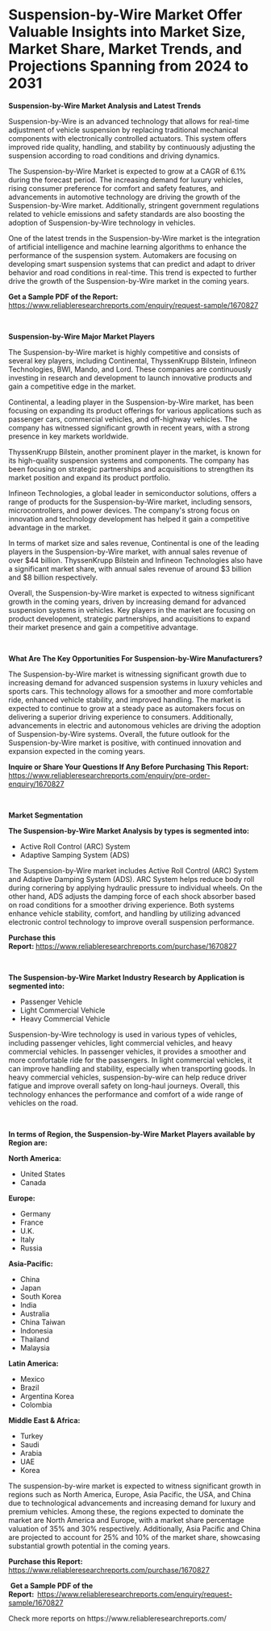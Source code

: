 <p><h1>Suspension-by-Wire Market Offer Valuable Insights into Market Size, Market Share, Market Trends, and Projections Spanning from 2024 to 2031</h1></p><p><strong>Suspension-by-Wire Market Analysis and Latest Trends</strong></p>
<p><p>Suspension-by-Wire is an advanced technology that allows for real-time adjustment of vehicle suspension by replacing traditional mechanical components with electronically controlled actuators. This system offers improved ride quality, handling, and stability by continuously adjusting the suspension according to road conditions and driving dynamics. </p><p>The Suspension-by-Wire Market is expected to grow at a CAGR of 6.1% during the forecast period. The increasing demand for luxury vehicles, rising consumer preference for comfort and safety features, and advancements in automotive technology are driving the growth of the Suspension-by-Wire market. Additionally, stringent government regulations related to vehicle emissions and safety standards are also boosting the adoption of Suspension-by-Wire technology in vehicles.</p><p>One of the latest trends in the Suspension-by-Wire market is the integration of artificial intelligence and machine learning algorithms to enhance the performance of the suspension system. Automakers are focusing on developing smart suspension systems that can predict and adapt to driver behavior and road conditions in real-time. This trend is expected to further drive the growth of the Suspension-by-Wire market in the coming years.</p></p>
<p><strong>Get a Sample PDF of the Report:&nbsp;</strong> <a href="https://www.reliableresearchreports.com/enquiry/request-sample/1670827">https://www.reliableresearchreports.com/enquiry/request-sample/1670827</a></p>
<p>&nbsp;</p>
<p><strong>Suspension-by-Wire Major Market Players</strong></p>
<p><p>The Suspension-by-Wire market is highly competitive and consists of several key players, including Continental, ThyssenKrupp Bilstein, Infineon Technologies, BWI, Mando, and Lord. These companies are continuously investing in research and development to launch innovative products and gain a competitive edge in the market.</p><p>Continental, a leading player in the Suspension-by-Wire market, has been focusing on expanding its product offerings for various applications such as passenger cars, commercial vehicles, and off-highway vehicles. The company has witnessed significant growth in recent years, with a strong presence in key markets worldwide.</p><p>ThyssenKrupp Bilstein, another prominent player in the market, is known for its high-quality suspension systems and components. The company has been focusing on strategic partnerships and acquisitions to strengthen its market position and expand its product portfolio.</p><p>Infineon Technologies, a global leader in semiconductor solutions, offers a range of products for the Suspension-by-Wire market, including sensors, microcontrollers, and power devices. The company's strong focus on innovation and technology development has helped it gain a competitive advantage in the market.</p><p>In terms of market size and sales revenue, Continental is one of the leading players in the Suspension-by-Wire market, with annual sales revenue of over $44 billion. ThyssenKrupp Bilstein and Infineon Technologies also have a significant market share, with annual sales revenue of around $3 billion and $8 billion respectively.</p><p>Overall, the Suspension-by-Wire market is expected to witness significant growth in the coming years, driven by increasing demand for advanced suspension systems in vehicles. Key players in the market are focusing on product development, strategic partnerships, and acquisitions to expand their market presence and gain a competitive advantage.</p></p>
<p>&nbsp;</p>
<p><strong>What Are The Key Opportunities For Suspension-by-Wire Manufacturers?</strong></p>
<p><p>The Suspension-by-Wire market is witnessing significant growth due to increasing demand for advanced suspension systems in luxury vehicles and sports cars. This technology allows for a smoother and more comfortable ride, enhanced vehicle stability, and improved handling. The market is expected to continue to grow at a steady pace as automakers focus on delivering a superior driving experience to consumers. Additionally, advancements in electric and autonomous vehicles are driving the adoption of Suspension-by-Wire systems. Overall, the future outlook for the Suspension-by-Wire market is positive, with continued innovation and expansion expected in the coming years.</p></p>
<p><strong>Inquire or Share Your Questions If Any Before Purchasing This Report:</strong> <a href="https://www.reliableresearchreports.com/enquiry/pre-order-enquiry/1670827">https://www.reliableresearchreports.com/enquiry/pre-order-enquiry/1670827</a></p>
<p>&nbsp;</p>
<p><strong>Market Segmentation</strong></p>
<p><strong>The Suspension-by-Wire Market Analysis by types is segmented into:</strong></p>
<p><ul><li>Active Roll Control (ARC) System</li><li>Adaptive Samping System (ADS)</li></ul></p>
<p><p>The Suspension-by-Wire market includes Active Roll Control (ARC) System and Adaptive Damping System (ADS). ARC System helps reduce body roll during cornering by applying hydraulic pressure to individual wheels. On the other hand, ADS adjusts the damping force of each shock absorber based on road conditions for a smoother driving experience. Both systems enhance vehicle stability, comfort, and handling by utilizing advanced electronic control technology to improve overall suspension performance.</p></p>
<p><strong>Purchase this Report:&nbsp;</strong><a href="https://www.reliableresearchreports.com/purchase/1670827">https://www.reliableresearchreports.com/purchase/1670827</a></p>
<p>&nbsp;</p>
<p><strong>The Suspension-by-Wire Market Industry Research by Application is segmented into:</strong></p>
<p><ul><li>Passenger Vehicle</li><li>Light Commercial Vehicle</li><li>Heavy Commercial Vehicle</li></ul></p>
<p><p>Suspension-by-Wire technology is used in various types of vehicles, including passenger vehicles, light commercial vehicles, and heavy commercial vehicles. In passenger vehicles, it provides a smoother and more comfortable ride for the passengers. In light commercial vehicles, it can improve handling and stability, especially when transporting goods. In heavy commercial vehicles, suspension-by-wire can help reduce driver fatigue and improve overall safety on long-haul journeys. Overall, this technology enhances the performance and comfort of a wide range of vehicles on the road.</p></p>
<p>&nbsp;</p>
<p><strong>In terms of Region, the Suspension-by-Wire Market Players available by Region are:</strong></p>
<p>
    <p> <strong> North America: </strong>
        <ul>
            <li>United States</li>
            <li>Canada</li>
        </ul>
        </p> 
    <p> <strong> Europe: </strong>
        <ul>
            <li>Germany</li>
            <li>France</li>
            <li>U.K.</li>
            <li>Italy</li>
            <li>Russia</li>
        </ul>
        </p> 
    <p> <strong> Asia-Pacific: </strong>
        <ul>
            <li>China</li>
            <li>Japan</li>
            <li>South Korea</li>
            <li>India</li>
            <li>Australia</li>
            <li>China Taiwan</li>
            <li>Indonesia</li>
            <li>Thailand</li>
            <li>Malaysia</li>
        </ul>
        </p> 
    <p> <strong> Latin America: </strong>
        <ul>
            <li>Mexico</li>
            <li>Brazil</li>
            <li>Argentina Korea</li>
            <li>Colombia</li>
        </ul>
        </p> 
    <p> <strong> Middle East & Africa: </strong>
        <ul>
            <li>Turkey</li>
            <li>Saudi</li>
            <li>Arabia</li>
            <li>UAE</li>
            <li>Korea</li>
        </ul>
    </p>
    </p>
<p><p>The suspension-by-wire market is expected to witness significant growth in regions such as North America, Europe, Asia Pacific, the USA, and China due to technological advancements and increasing demand for luxury and premium vehicles. Among these, the regions expected to dominate the market are North America and Europe, with a market share percentage valuation of 35% and 30% respectively. Additionally, Asia Pacific and China are projected to account for 25% and 10% of the market share, showcasing substantial growth potential in the coming years.</p></p>
<p><strong>Purchase this Report: </strong><a href="https://www.reliableresearchreports.com/purchase/1670827">https://www.reliableresearchreports.com/purchase/1670827</a></p>
<p>&nbsp;<strong>Get a Sample PDF of the Report:&nbsp;&nbsp;</strong><a href="https://www.reliableresearchreports.com/enquiry/request-sample/1670827">https://www.reliableresearchreports.com/enquiry/request-sample/1670827</a></p>
<p><strong></strong></p>
<p>Check more reports on https://www.reliableresearchreports.com/</p>